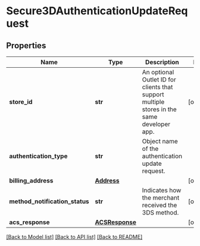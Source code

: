 # Secure3DAuthenticationUpdateRequest

## Properties
Name | Type | Description | Notes
------------ | ------------- | ------------- | -------------
**store_id** | **str** | An optional Outlet ID for clients that support multiple stores in the same developer app. | [optional] 
**authentication_type** | **str** | Object name of the authentication update request. | 
**billing_address** | [**Address**](Address.md) |  | [optional] 
**method_notification_status** | **str** | Indicates how the merchant received the 3DS method. | [optional] 
**acs_response** | [**ACSResponse**](ACSResponse.md) |  | [optional] 

[[Back to Model list]](../README.md#documentation-for-models) [[Back to API list]](../README.md#documentation-for-api-endpoints) [[Back to README]](../README.md)


